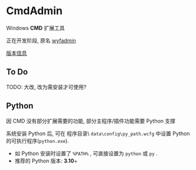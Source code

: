 # CmdAdmin

Windows **CMD** 扩展工具

正在开发阶段, 原名 [wyfadmin](https://github.com/wyf9/wyfadmin_old)

[版本信息](./_VersInfo/README.md)

## To Do
TODO: 大改, 改为需安装才可使用?

## Python

因 CMD 没有部分扩展需要的功能, 部分主程序/插件功能需要 Python 支撑

系统安装 Python 后, 可在 程序目录\ ```data\config\py_path.wcfg``` 中设置 Python 的可执行程序(```python.exe```).

- 如 Python 安装时设置了 ```%PATH%``` , 可直接设置为 ```python``` 或 ```py``` .
- 推荐的 Python 版本: **3.10**+
